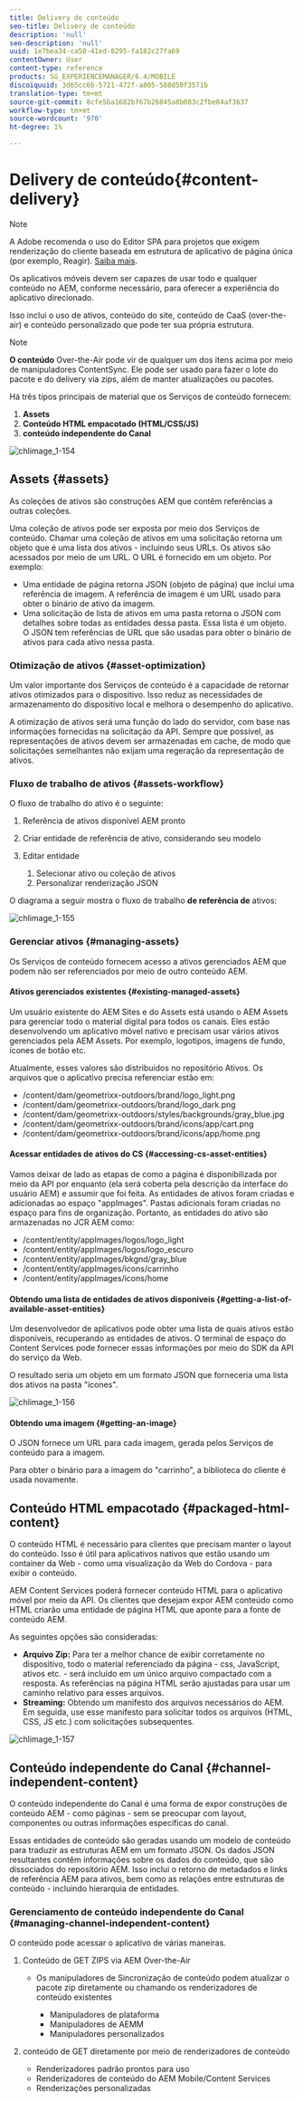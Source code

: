 ```yaml
---
title: Delivery de conteúdo
seo-title: Delivery de conteúdo
description: 'null'
seo-description: 'null'
uuid: 1e7bea34-ca50-41ed-8295-fa182c27fa69
contentOwner: User
content-type: reference
products: SG_EXPERIENCEMANAGER/6.4/MOBILE
discoiquuid: 3d65cc6b-5721-472f-a805-588d50f3571b
translation-type: tm+mt
source-git-commit: 8cfe5ba1682bf67b26845a8b083c2fbe84af3637
workflow-type: tm+mt
source-wordcount: '970'
ht-degree: 1%

---
```



# Delivery de conteúdo{#content-delivery}

>[!NOTE]
>
>A Adobe recomenda o uso do Editor SPA para projetos que exigem renderização do cliente baseada em estrutura de aplicativo de página única (por exemplo, Reagir). [Saiba mais](/help/sites-developing/spa-overview.md).

Os aplicativos móveis devem ser capazes de usar todo e qualquer conteúdo no AEM, conforme necessário, para oferecer a experiência do aplicativo direcionado.

Isso inclui o uso de ativos, conteúdo do site, conteúdo de CaaS (over-the-air) e conteúdo personalizado que pode ter sua própria estrutura.

>[!NOTE]
>
>**O conteúdo** Over-the-Air pode vir de qualquer um dos itens acima por meio de manipuladores ContentSync. Ele pode ser usado para fazer o lote do pacote e do delivery via zips, além de manter atualizações ou pacotes.

Há três tipos principais de material que os Serviços de conteúdo fornecem:

1. **Assets**
1. **Conteúdo HTML empacotado (HTML/CSS/JS)**
1. **conteúdo independente do Canal**

![chlimage_1-154](assets/chlimage_1-154.png)

## Assets {#assets}

As coleções de ativos são construções AEM que contêm referências a outras coleções.

Uma coleção de ativos pode ser exposta por meio dos Serviços de conteúdo. Chamar uma coleção de ativos em uma solicitação retorna um objeto que é uma lista dos ativos - incluindo seus URLs. Os ativos são acessados por meio de um URL. O URL é fornecido em um objeto. Por exemplo:

* Uma entidade de página retorna JSON (objeto de página) que inclui uma referência de imagem. A referência de imagem é um URL usado para obter o binário de ativo da imagem.
* Uma solicitação de lista de ativos em uma pasta retorna o JSON com detalhes sobre todas as entidades dessa pasta. Essa lista é um objeto. O JSON tem referências de URL que são usadas para obter o binário de ativos para cada ativo nessa pasta.

### Otimização de ativos {#asset-optimization}

Um valor importante dos Serviços de conteúdo é a capacidade de retornar ativos otimizados para o dispositivo. Isso reduz as necessidades de armazenamento do dispositivo local e melhora o desempenho do aplicativo.

A otimização de ativos será uma função do lado do servidor, com base nas informações fornecidas na solicitação da API. Sempre que possível, as representações de ativos devem ser armazenadas em cache, de modo que solicitações semelhantes não exijam uma regeração da representação de ativos.

### Fluxo de trabalho de ativos {#assets-workflow}

O fluxo de trabalho do ativo é o seguinte:

1. Referência de ativos disponível AEM pronto
1. Criar entidade de referência de ativo, considerando seu modelo
1. Editar entidade

   1. Selecionar ativo ou coleção de ativos
   1. Personalizar renderização JSON

O diagrama a seguir mostra o fluxo de trabalho **de referência de** ativos:

![chlimage_1-155](assets/chlimage_1-155.png)

### Gerenciar ativos {#managing-assets}

Os Serviços de conteúdo fornecem acesso a ativos gerenciados AEM que podem não ser referenciados por meio de outro conteúdo AEM.

#### Ativos gerenciados existentes {#existing-managed-assets}

Um usuário existente do AEM Sites e do Assets está usando o AEM Assets para gerenciar todo o material digital para todos os canais. Eles estão desenvolvendo um aplicativo móvel nativo e precisam usar vários ativos gerenciados pela AEM Assets. Por exemplo, logotipos, imagens de fundo, ícones de botão etc.

Atualmente, esses valores são distribuídos no repositório Ativos. Os arquivos que o aplicativo precisa referenciar estão em:

* /content/dam/geometrixx-outdoors/brand/logo_light.png
* /content/dam/geometrixx-outdoors/brand/logo_dark.png
* /content/dam/geometrixx-outdoors/styles/backgrounds/gray_blue.jpg
* /content/dam/geometrixx-outdoors/brand/icons/app/cart.png
* /content/dam/geometrixx-outdoors/brand/icons/app/home.png

#### Acessar entidades de ativos do CS {#accessing-cs-asset-entities}

Vamos deixar de lado as etapas de como a página é disponibilizada por meio da API por enquanto (ela será coberta pela descrição da interface do usuário AEM) e assumir que foi feita. As entidades de ativos foram criadas e adicionadas ao espaço &quot;appImages&quot;. Pastas adicionais foram criadas no espaço para fins de organização. Portanto, as entidades do ativo são armazenadas no JCR AEM como:

* /content/entity/appImages/logos/logo_light
* /content/entity/appImages/logos/logo_escuro
* /content/entity/appImages/bkgnd/gray_blue
* /content/entity/appImages/icons/carrinho
* /content/entity/appImages/icons/home

#### Obtendo uma lista de entidades de ativos disponíveis {#getting-a-list-of-available-asset-entities}

Um desenvolvedor de aplicativos pode obter uma lista de quais ativos estão disponíveis, recuperando as entidades de ativos. O terminal de espaço do Content Services pode fornecer essas informações por meio do SDK da API do serviço da Web.

O resultado seria um objeto em um formato JSON que forneceria uma lista dos ativos na pasta &quot;ícones&quot;.

![chlimage_1-156](assets/chlimage_1-156.png)

#### Obtendo uma imagem {#getting-an-image}

O JSON fornece um URL para cada imagem, gerada pelos Serviços de conteúdo para a imagem.

Para obter o binário para a imagem do &quot;carrinho&quot;, a biblioteca do cliente é usada novamente.

## Conteúdo HTML empacotado {#packaged-html-content}

O conteúdo HTML é necessário para clientes que precisam manter o layout do conteúdo. Isso é útil para aplicativos nativos que estão usando um container da Web - como uma visualização da Web do Cordova - para exibir o conteúdo.

AEM Content Services poderá fornecer conteúdo HTML para o aplicativo móvel por meio da API. Os clientes que desejam expor AEM conteúdo como HTML criarão uma entidade de página HTML que aponte para a fonte de conteúdo AEM.

As seguintes opções são consideradas:

* **Arquivo Zip:** Para ter a melhor chance de exibir corretamente no dispositivo, todo o material referenciado da página - css, JavaScript, ativos etc. - será incluído em um único arquivo compactado com a resposta. As referências na página HTML serão ajustadas para usar um caminho relativo para esses arquivos.
* **Streaming:** Obtendo um manifesto dos arquivos necessários do AEM. Em seguida, use esse manifesto para solicitar todos os arquivos (HTML, CSS, JS etc.) com solicitações subsequentes.

![chlimage_1-157](assets/chlimage_1-157.png)

## Conteúdo independente do Canal {#channel-independent-content}

O conteúdo independente do Canal é uma forma de expor construções de conteúdo AEM - como páginas - sem se preocupar com layout, componentes ou outras informações específicas do canal.

Essas entidades de conteúdo são geradas usando um modelo de conteúdo para traduzir as estruturas AEM em um formato JSON. Os dados JSON resultantes contêm informações sobre os dados do conteúdo, que são dissociados do repositório AEM. Isso inclui o retorno de metadados e links de referência AEM para ativos, bem como as relações entre estruturas de conteúdo - incluindo hierarquia de entidades.

### Gerenciamento de conteúdo independente do Canal {#managing-channel-independent-content}

O conteúdo pode acessar o aplicativo de várias maneiras.

1. Conteúdo de GET ZIPS via AEM Over-the-Air

   * Os manipuladores de Sincronização de conteúdo podem atualizar o pacote zip diretamente ou chamando os renderizadores de conteúdo existentes

      * Manipuladores de plataforma
      * Manipuladores de AEMM
      * Manipuladores personalizados

1. conteúdo de GET diretamente por meio de renderizadores de conteúdo

   * Renderizadores padrão prontos para uso
   * Renderizadores de conteúdo do AEM Mobile/Content Services
   * Renderizações personalizadas

